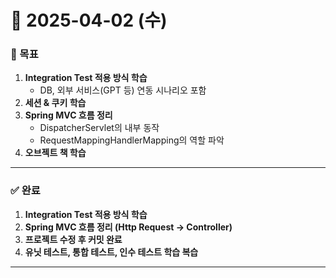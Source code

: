 # 📅 2025-04-02 (수)

### 🎯 목표
1. **Integration Test 적용 방식 학습**
   - DB, 외부 서비스(GPT 등) 연동 시나리오 포함
2. **세션 & 쿠키 학습**
3. **Spring MVC 흐름 정리**
   - DispatcherServlet의 내부 동작  
   - RequestMappingHandlerMapping의 역할 파악
4. **오브젝트 책 학습**

---

### ✅ 완료
1. **Integration Test 적용 방식 학습**
2. **Spring MVC 흐름 정리 (Http Request → Controller)**
3. **프로젝트 수정 후 커밋 완료**
4. **유닛 테스트, 통합 테스트, 인수 테스트 학습 복습**

---
